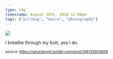 ```yaml
---
type: img
timestamp: August 18th, 2016 12:00pm
tags: ["pillbug", "macro", "photography"]
---
```

<img src="https://saturdayxiii.github.io/media/149135903859.jpg"/>

I breathe through my butt, yes I do.
 
      
      
  
<small>source: https://saturdayxiii.tumblr.com/post/149135903859</small>